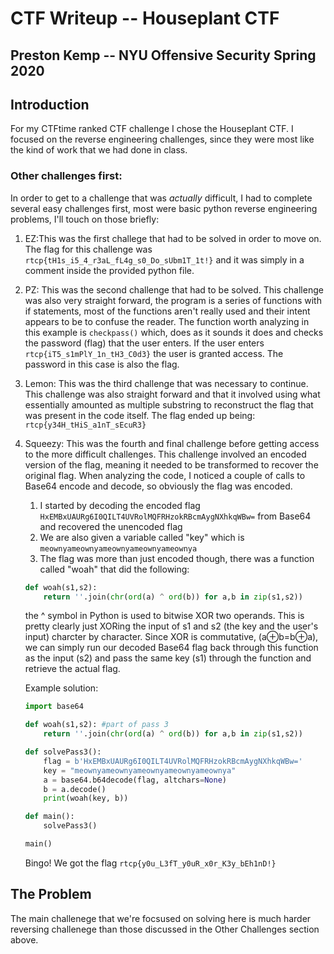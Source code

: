 # CTF Writeup -- Houseplant CTF
## Preston Kemp -- NYU Offensive Security Spring 2020
## Introduction
For my CTFtime ranked CTF challenge I chose the Houseplant CTF. I focused on the reverse engineering challenges, since they were most like the kind of work that we had done in class.

### Other challenges first:
In order to get to a challenge that was _actually_ difficult, I had to complete several easy challenges first, most were basic python reverse engineering problems, I'll touch on those briefly:
1. EZ:This was the first challege that had to be solved in order to move on. The flag for this challenge was `rtcp{tH1s_i5_4_r3aL_fL4g_s0_Do_sUbm1T_1t!}` and it was simply in a comment inside the provided python file.
2. PZ: This was the second challenge that had to be solved. This challenge was also very straight forward, the program is a series of functions with if statements, most of the functions aren't really used and their intent appears to be to confuse the reader. The function worth analyzing in this example is `checkpass()` which, does as it sounds it does and checks the password (flag) that the user enters. If the user enters `rtcp{iT5_s1mPlY_1n_tH3_C0d3}` the user is granted access. The password in this case is also the flag.
3. Lemon: This was the third challenge that was necessary to continue. This challenge was also straight forward and that it involved using what essentially amounted as multiple substring to reconstruct the flag that was present in the code itself. The flag ended up being: `rtcp{y34H_tHiS_a1nT_sEcuR3}`
4. Squeezy: This was the fourth and final challenge before getting access to the more difficult challenges. This challenge involved an encoded version of the flag, meaning it needed to be transformed to recover the original flag. When analyzing the code, I noticed a couple of calls to Base64 encode and decode, so obviously the flag was encoded.
    1. I started by decoding the encoded flag `HxEMBxUAURg6I0QILT4UVRolMQFRHzokRBcmAygNXhkqWBw=` from Base64 and recovered the unencoded flag
    2. We are also given a variable called "key" which is `meownyameownyameownyameownyameownya`
    2. The flag was more than just encoded though, there was a function called "woah" that did the following: 
    ```python
    def woah(s1,s2):
        return ''.join(chr(ord(a) ^ ord(b)) for a,b in zip(s1,s2))
    ```
    the ^ symbol in Python is used to bitwise XOR two operands. This is pretty clearly just XORing the input of s1 and s2 (the key and the user's input) charcter by character.
    Since XOR is commutative, (a⊕b=b⊕a), we can simply run our decoded Base64 flag back through this function as the input (s2) and pass the same key (s1) through the function and retrieve the actual flag.

    Example solution:

    ```python
    import base64

    def woah(s1,s2): #part of pass 3
        return ''.join(chr(ord(a) ^ ord(b)) for a,b in zip(s1,s2))

    def solvePass3():
        flag = b'HxEMBxUAURg6I0QILT4UVRolMQFRHzokRBcmAygNXhkqWBw='
        key = "meownyameownyameownyameownyameownya"
        a = base64.b64decode(flag, altchars=None)
        b = a.decode()
        print(woah(key, b))

    def main():
        solvePass3()

    main()
    ```

    Bingo! We got the flag `rtcp{y0u_L3fT_y0uR_x0r_K3y_bEh1nD!}`


## The Problem

The main challenege that we're focsused on solving here is much harder reversing challenege than those discussed in the Other Challenges section above.